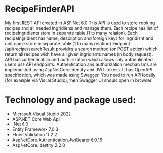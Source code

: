 # RecipeFinderAPI
My first REST API created in ASP.Net 6.0 
This API is used to store cooking recipes and all needed ingridients and manage them.
Each recipe has list of recipeIngridients store in separate table (1 to many relation).
Each recipeIngridient has name, description and foreign keys for ingridient and unit name store in separate table (1 to many relation)
Endpoint /api/recipe/searchResult provides a search method (on POST action) which return all recipes wich have all given ingridients names (in body request).
API has authentication and authorization which allows only authenticated users use API endpoints.
Authentication and authorization mechanisms are implemented using AspNetCore.Identity and JWT tokens.
It has OpenAPI specification, which was made using Swagger. 
You need to run API locally (for example via Visual Studio), then Swagger UI should open in browser.

<h1>Technology and package used:</h1>
<ul>
<li>Microsoft Visual Studio 2022</li>
<li>ASP.NET Core Web Api</li>
<li>.Net 6.0</li>
<li>Entity Framework 7.0.3</li>
<li>FluentValidation 11.2.2</li>
<li>AspNetCore.Authentication.JwtBearer 6.0.15</li>
<li>AspNetCore.Identity 2.2.0</li>
</ul>


